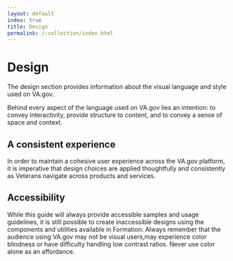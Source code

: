 ```yaml
---
layout: default
index: true
title: Design
permalink: /:collection/index.html
---
```


# Design

<div class="va-introtext" markdown="1">
The design section provides information about the visual language and style used on VA.gov.
</div>

Behind every aspect of the language used on VA.gov lies an intention: to convey interactivity, provide structure to content, and to convey a sense of space and context.

## A consistent experience

In order to maintain a cohesive user experience across the VA.gov platform, it is imperative that design choices are applied thoughtfully and consistently as Veterans navigate across products and services.

## Accessibility

While this guide will always provide accessible samples and usage guidelines, it is still possible to create inaccessible designs using the components and utilities available in Formation. Always remember that the audience using VA.gov may not be visual users,may experience color blindness or have difficulty handling low contrast ratios. Never use color alone as an affordance.